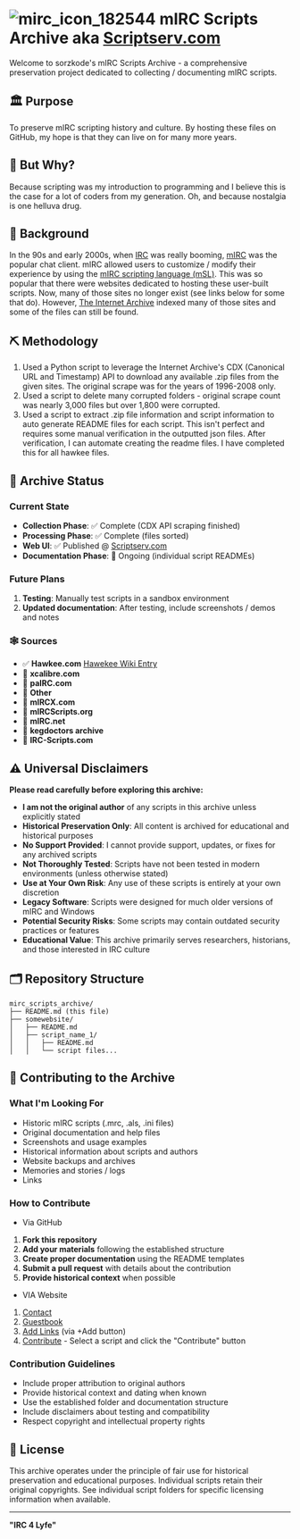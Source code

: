 # ![mirc_icon_182544](https://github.com/user-attachments/assets/5e2efcd1-b885-457d-9917-fe91d421c202) mIRC Scripts Archive aka [Scriptserv.com](https://scriptserv.com)

Welcome to sorzkode's mIRC Scripts Archive - a comprehensive preservation project dedicated to collecting / documenting mIRC scripts.

## 🏛️ Purpose

To preserve mIRC scripting history and culture. By hosting these files on GitHub, my hope is that they can live on for many more years.

## 🤔 But Why?

Because scripting was my introduction to programming and I believe this is the case for a lot of coders from my generation. Oh, and because nostalgia is one helluva drug.

## 📰 Background

In the 90s and early 2000s, when [IRC](https://en.wikipedia.org/wiki/Wikipedia:IRC) was really booming, [mIRC](https://en.wikipedia.org/wiki/MIRC) was the popular chat client. mIRC allowed users to customize / modify their experience by using the [mIRC scripting language (mSL)](https://en.wikipedia.org/wiki/MIRC_scripting_language). This was so popular that there were websites dedicated to hosting these user-built scripts. Now, many of those sites no longer exist (see links below for some that do). However, [The Internet Archive](https://archive.org) indexed many of those sites and some of the files can still be found.

## ⛏️ Methodology

1. Used a Python script to leverage the Internet Archive's CDX (Canonical URL and Timestamp) API to download any available .zip files from the given sites. The original scrape was for the years of 1996-2008 only.  
2. Used a script to delete many corrupted folders - original scrape count was nearly 3,000 files but over 1,800 were corrupted.
3. Used a script to extract .zip file information and script information to auto generate README files for each script. This isn't perfect and requires some manual verification in the outputted json files. After verification, I can automate creating the readme files. I have completed this for all hawkee files.

## 📝 Archive Status

### Current State

- **Collection Phase**: ✅ Complete (CDX API scraping finished)
- **Processing Phase**: ✅ Complete (files sorted)
- **Web UI**: ✅ Published @ [Scriptserv.com](https://scriptserv.com)
- **Documentation Phase**: 📝 Ongoing (individual script READMEs)

### Future Plans

1. **Testing**: Manually test scripts in a sandbox environment
2. **Updated documentation**: After testing, include screenshots / demos and notes

### 🕸️ Sources

- ✅ **Hawkee.com** [Hawekee Wiki Entry](https://sorzkode.com/wiki/index.php?title=Hawkee.com)
- 📝 **xcalibre.com**
- 📝 **paIRC.com**
- 📝 **Other**
- 📝 **mIRCX.com**
- 📝 **mIRCScripts.org**
- 📝 **mIRC.net**
- 📝 **kegdoctors archive**
- 📝 **IRC-Scripts.com**

## ⚠️ Universal Disclaimers

**Please read carefully before exploring this archive:**

- **I am not the original author** of any scripts in this archive unless explicitly stated
- **Historical Preservation Only**: All content is archived for educational and historical purposes
- **No Support Provided**: I cannot provide support, updates, or fixes for any archived scripts
- **Not Thoroughly Tested**: Scripts have not been tested in modern environments (unless otherwise stated)
- **Use at Your Own Risk**: Any use of these scripts is entirely at your own discretion
- **Legacy Software**: Scripts were designed for much older versions of mIRC and Windows
- **Potential Security Risks**: Some scripts may contain outdated security practices or features
- **Educational Value**: This archive primarily serves researchers, historians, and those interested in IRC culture

## 🗂️ Repository Structure

```
mirc_scripts_archive/
├── README.md (this file)
├── somewebsite/
│   ├── README.md
│   ├── script_name_1/
│   │   ├── README.md
│   │   └── script files...
```

## 🤝 Contributing to the Archive

### What I'm Looking For

- Historic mIRC scripts (.mrc, .als, .ini files)
- Original documentation and help files
- Screenshots and usage examples
- Historical information about scripts and authors
- Website backups and archives
- Memories and stories / logs
- Links

### How to Contribute

- Via GitHub  

1. **Fork this repository**
2. **Add your materials** following the established structure
3. **Create proper documentation** using the README templates
4. **Submit a pull request** with details about the contribution
5. **Provide historical context** when possible

- VIA Website  

1. [Contact](https://scriptserv.com/contact.html)  
2. [Guestbook](https://scriptserv.com/guestbook.html)  
3. [Add Links](https://scriptserv.com/links.html)  (via +Add button)
4. [Contribute](https://scriptserv.com/) - Select a script and click the "Contribute" button

### Contribution Guidelines

- Include proper attribution to original authors
- Provide historical context and dating when known
- Use the established folder and documentation structure
- Include disclaimers about testing and compatibility
- Respect copyright and intellectual property rights

## 📜 License

This archive operates under the principle of fair use for historical preservation and educational purposes. Individual scripts retain their original copyrights. See individual script folders for specific licensing information when available.

---

**"IRC 4 Lyfe"**
